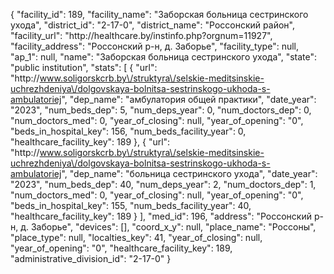 {
    "facility_id": 189,
    "facility_name": "Заборская больница сестринского ухода",
    "district_id": "2-17-0",
    "district_name": "Россонский район",
    "facility_url": "http:\/\/healthcare.by\/instinfo.php?orgnum=11927",
    "facility_address": "Россонский р-н, д. Заборье",
    "facility_type": null,
    "ap_1": null,
    "name": "Заборская больница сестринского ухода",
    "state": "public institution",
    "stats": [
        {
            "url": "http:\/\/www.soligorskcrb.by\/struktyra\/selskie-meditsinskie-uchrezhdeniya\/dolgovskaya-bolnitsa-sestrinskogo-ukhoda-s-ambulatoriej",
            "dep_name": "амбулатория общей практики",
            "date_year": "2023",
            "num_beds_dep": 5,
            "num_deps_year": 0,
            "num_doctors_dep": 0,
            "num_doctors_med": 0,
            "year_of_closing": null,
            "year_of_opening": "0",
            "beds_in_hospital_key": 156,
            "num_beds_facility_year": 0,
            "healthcare_facility_key": 189
        },
        {
            "url": "http:\/\/www.soligorskcrb.by\/struktyra\/selskie-meditsinskie-uchrezhdeniya\/dolgovskaya-bolnitsa-sestrinskogo-ukhoda-s-ambulatoriej",
            "dep_name": "больница сестринского ухода",
            "date_year": "2023",
            "num_beds_dep": 40,
            "num_deps_year": 2,
            "num_doctors_dep": 1,
            "num_doctors_med": 0,
            "year_of_closing": null,
            "year_of_opening": "0",
            "beds_in_hospital_key": 155,
            "num_beds_facility_year": 40,
            "healthcare_facility_key": 189
        }
    ],
    "med_id": 196,
    "address": "Россонский р-н, д. Заборье",
    "devices": [],
    "coord_x_y": null,
    "place_name": "Россоны",
    "place_type": null,
    "localties_key": 41,
    "year_of_closing": null,
    "year_of_opening": "0",
    "healthcare_facility_key": 189,
    "administrative_division_id": "2-17-0"
}